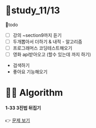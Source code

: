 # 👥study_11/13
💪todo
 - [ ] 강의 ~section9까지 듣기
 - [ ] 두개뽑아서 더하기 & 내적 - 알고리즘
 - [ ] 프로그래머스 코딩테스트해오기
 - [ ] 영화 api받아오고 (할수 있는데 까지 하기)

 - 검색하기
 - 좋아요 기능해오기

# 👩‍💻 Algorithm
#### 1-33 3진법 뒤집기
👉 [문제 보기](https://velog.io/@gay0ung/3%EC%A7%84%EB%B2%95-%EB%92%A4%EC%A7%91%EA%B8%B0)
